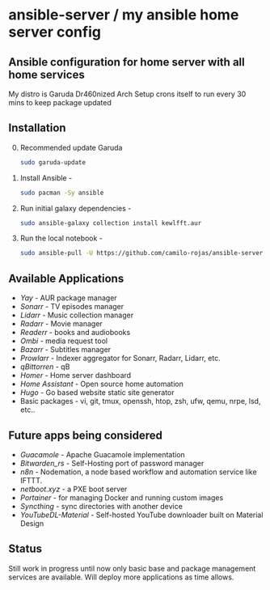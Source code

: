 # ansible-server / my ansible home server config
Ansible configuration for home server with all home services
---

My distro is Garuda Dr460nized Arch
Setup crons itself to run every 30 mins to keep package updated

Installation
---

0. Recommended update Garuda

    ```sh
    sudo garuda-update
    ```


1. Install Ansible -

    ```sh
    sudo pacman -Sy ansible
    ```

2. Run initial galaxy dependencies -

    ```sh
    sudo ansible-galaxy collection install kewlfft.aur
    ```

3. Run the local notebook -

    ```sh
    sudo ansible-pull -U https://github.com/camilo-rojas/ansible-server.git
    ```

Available Applications
---

- *Yay* - AUR package manager
- *Sonarr* - TV episodes manager
- *Lidarr* - Music collection manager
- *Radarr* - Movie manager
- *Readerr* - books and audiobooks
- *Ombi* - media request tool
- *Bazarr* - Subtitles manager
- *Prowlarr* - Indexer aggregator for Sonarr, Radarr, Lidarr, etc.
- *qBittorren* - qB
- *Homer* - Home server dashboard
- *Home Assistant* - Open source home automation
- *Hugo* - Go based website static site generator
- Basic packages - vi, git, tmux, openssh, htop, zsh, ufw, qemu, nrpe, lsd, etc..

Future apps being considered
---

- *Guacamole* - Apache Guacamole implementation
- *Bitwarden_rs* - Self-Hosting port of password manager
- *n8n* - Nodemation, a node based workflow and automation service like IFTTT.
- *netboot.xyz* - a PXE boot server
- *Portainer* - for managing Docker and running custom images
- *Syncthing* - sync directories with another device
- *YouTubeDL-Material* - Self-hosted YouTube downloader built on Material Design


Status
---

Still work in progress until now only basic base and package management services
are available.  Will deploy more applications as time allows.
